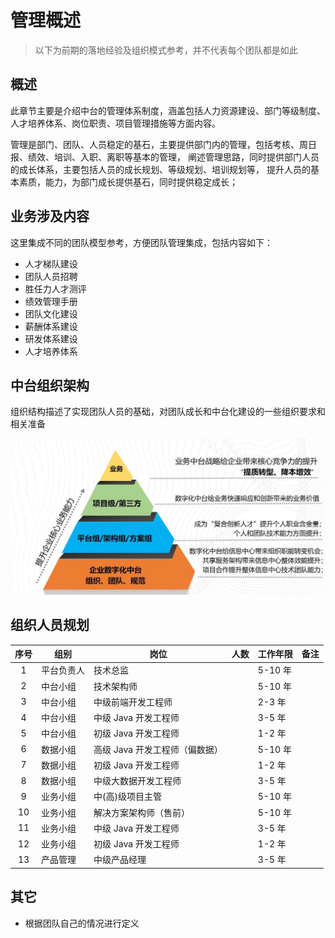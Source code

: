 # 管理概述

> 以下为前期的落地经验及组织模式参考，并不代表每个团队都是如此

## 概述

此章节主要是介绍中台的管理体系制度，涵盖包括人力资源建设、部门等级制度、人才培养体系、岗位职责、项目管理措施等方面内容。

管理是部门、团队、人员稳定的基石，主要提供部门内的管理，包括考核、周日报、绩效、培训、入职、离职等基本的管理，
阐述管理思路，同时提供部门人员的成长体系，主要包括人员的成长规划、等级规划、培训规划等，
提升人员的基本素质，能力，为部门成长提供基石，同时提供稳定成长；

## 业务涉及内容

这里集成不同的团队模型参考，方便团队管理集成，包括内容如下：

- 人才梯队建设
- 团队人员招聘
- 胜任力人才测评
- 绩效管理手册
- 团队文化建设
- 薪酬体系建设
- 研发体系建设
- 人才培养体系

## 中台组织架构

组织结构描述了实现团队人员的基础，对团队成长和中台化建设的一些组织要求和相关准备

<img src="/group/group.jpg" style="width:600px">

## 组织人员规划

| 序号 | 组别       | 岗位                           | 人数 | 工作年限 | 备注 |
|:----:|------------|--------------------------------|------|----------|------|
| 1    | 平台负责人 | 技术总监                       |      | 5-10 年  |      |
| 2    | 中台小组   | 技术架构师                     |      | 5-10 年  |      |
| 3    | 中台小组   | 中级前端开发工程师             |      | 2-3 年   |      |
| 4    | 中台小组   | 中级 Java 开发工程师           |      | 3-5 年   |      |
| 5    | 中台小组   | 初级 Java 开发工程师           |      | 1-2 年   |      |
| 6    | 数据小组   | 高级 Java 开发工程师（偏数据） |      | 5-10 年  |      |
| 7    | 数据小组   | 初级 Java 开发工程师           |      | 1-2 年   |      |
| 8    | 数据小组   | 中级大数据开发工程师           |      | 3-5 年   |      |
| 9    | 业务小组   | 中(高)级项目主管               |      | 5-10 年  |      |
| 10   | 业务小组   | 解决方案架构师（售前）         |      | 5-10 年  |      |
| 11   | 业务小组   | 中级 Java 开发工程师           |      | 3-5 年   |      |
| 12   | 业务小组   | 初级 Java 开发工程师           |      | 1-2 年   |      |
| 13   | 产品管理   | 中级产品经理                   |      | 3-5 年   |      |

## 其它

- 根据团队自己的情况进行定义
